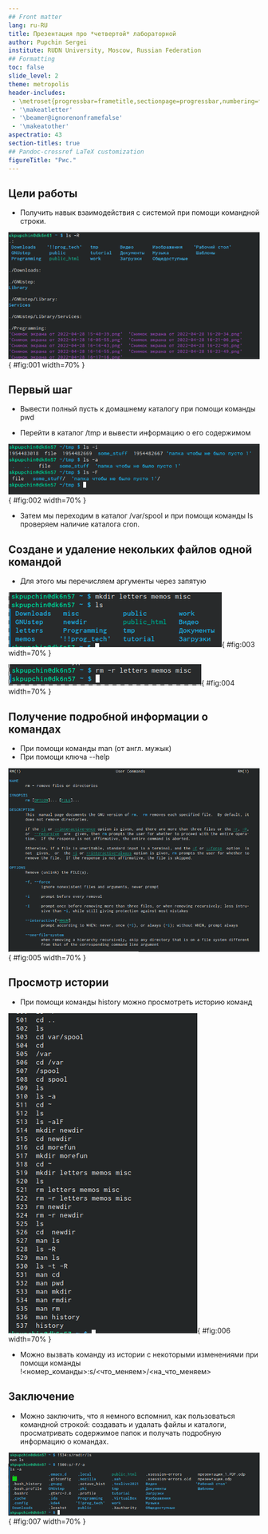 ```yaml
---
## Front matter
lang: ru-RU
title: Презентация про *четвертой* лабораторной
author: Pupchin Sergei
institute: RUDN University, Moscow, Russian Federation
## Formatting
toc: false
slide_level: 2
theme: metropolis
header-includes: 
 - \metroset{progressbar=frametitle,sectionpage=progressbar,numbering=fraction}
 - '\makeatletter'
 - '\beamer@ignorenonframefalse'
 - '\makeatother'
aspectratio: 43
section-titles: true
## Pandoc-crossref LaTeX customization
figureTitle: "Рис."
---
```


## Цели работы

- Получить навык взаимодействия с системой при помощи командной строки.  

![ Мне нравятся эти цвета ](fff.png){ #fig:001 width=70% }  

## Первый шаг

- Вывести полный пусть к домашнему каталогу при помощи команды pwd

- Перейти в каталог /tmp и вывести информацию о его содержимом 

![ ключ -i выводит индексы, -а выводит файлы начинающиеся с точки ](лстмп.png){ #fig:002 width=70% } 

- Затем мы переходим в каталог /var/spool и при помощи команды ls проверяем наличие каталога cron.

## Создане и удаление некольких файлов одной командой

- Для этого мы перечисляем аргументы через запятую

![ Создание файлов ](мемос.png){ #fig:003 width=70% }  

![ Удаление файлов ](нетмемов.png){ #fig:004 width=70% } 

## Получение подробной информации о командах

- При помощи команды man (от англ. мужык)
- При помощи ключа --help

![ пояснения к команде rm (сокр. Рембо) ](yyy.png){ #fig:005 width=70% }

## Просмотр истории

- При помощи команды history можно просмотреть историю команд

![ история, за которую иногда стыдно ](hist.png){ #fig:006 width=70% }

- Можно вызвать команду из истории с некоторыми изменениями при помощи команды  
!<номер_команды>:s/<что_меняем>/<на_что_меняем>

## Заключение

- Можно заключить, что я немного вспомнил, как пользоваться командной строкой: создавать и удалать файлы и каталоги, просматривать содержимое папок и получать подробную информацию о командах.

![ Спасибо за внемании ](замена.png){ #fig:007 width=70% }




